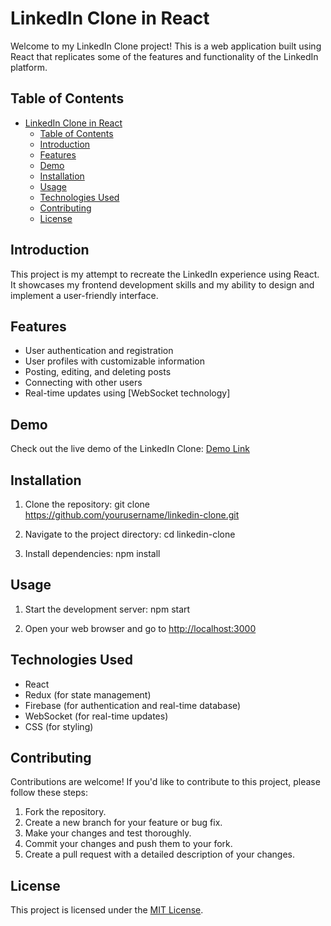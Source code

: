 # LinkedIn Clone in React

Welcome to my LinkedIn Clone project! This is a web application built using React that replicates some of the features and functionality of the LinkedIn platform.

## Table of Contents

- [LinkedIn Clone in React](#linkedin-clone-in-react)
  - [Table of Contents](#table-of-contents)
  - [Introduction](#introduction)
  - [Features](#features)
  - [Demo](#demo)
  - [Installation](#installation)
  - [Usage](#usage)
  - [Technologies Used](#technologies-used)
  - [Contributing](#contributing)
  - [License](#license)

## Introduction

This project is my attempt to recreate the LinkedIn experience using React. It showcases my frontend development skills and my ability to design and implement a user-friendly interface.

## Features

- User authentication and registration
- User profiles with customizable information
- Posting, editing, and deleting posts
- Connecting with other users
- Real-time updates using [WebSocket technology]

## Demo

Check out the live demo of the LinkedIn Clone: [Demo Link](https://your-demo-link.com)

## Installation

1. Clone the repository:
git clone https://github.com/yourusername/linkedin-clone.git

2. Navigate to the project directory:
cd linkedin-clone

3. Install dependencies:
npm install

## Usage

1. Start the development server:
npm start


2. Open your web browser and go to [http://localhost:3000](http://localhost:3000)

## Technologies Used

- React
- Redux (for state management)
- Firebase (for authentication and real-time database)
- WebSocket (for real-time updates)
- CSS (for styling)

## Contributing

Contributions are welcome! If you'd like to contribute to this project, please follow these steps:

1. Fork the repository.
2. Create a new branch for your feature or bug fix.
3. Make your changes and test thoroughly.
4. Commit your changes and push them to your fork.
5. Create a pull request with a detailed description of your changes.

## License

This project is licensed under the [MIT License](LICENSE).
